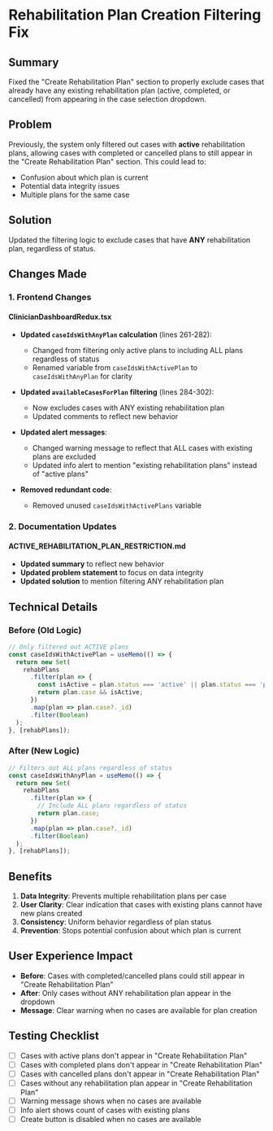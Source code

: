 # Rehabilitation Plan Creation Filtering Fix

## Summary
Fixed the "Create Rehabilitation Plan" section to properly exclude cases that already have any existing rehabilitation plan (active, completed, or cancelled) from appearing in the case selection dropdown.

## Problem
Previously, the system only filtered out cases with **active** rehabilitation plans, allowing cases with completed or cancelled plans to still appear in the "Create Rehabilitation Plan" section. This could lead to:
- Confusion about which plan is current
- Potential data integrity issues
- Multiple plans for the same case

## Solution
Updated the filtering logic to exclude cases that have **ANY** rehabilitation plan, regardless of status.

## Changes Made

### 1. Frontend Changes

#### ClinicianDashboardRedux.tsx
- **Updated `caseIdsWithAnyPlan` calculation** (lines 261-282):
  - Changed from filtering only active plans to including ALL plans regardless of status
  - Renamed variable from `caseIdsWithActivePlan` to `caseIdsWithAnyPlan` for clarity

- **Updated `availableCasesForPlan` filtering** (lines 284-302):
  - Now excludes cases with ANY existing rehabilitation plan
  - Updated comments to reflect new behavior

- **Updated alert messages**:
  - Changed warning message to reflect that ALL cases with existing plans are excluded
  - Updated info alert to mention "existing rehabilitation plans" instead of "active plans"

- **Removed redundant code**:
  - Removed unused `caseIdsWithActivePlans` variable

### 2. Documentation Updates

#### ACTIVE_REHABILITATION_PLAN_RESTRICTION.md
- **Updated summary** to reflect new behavior
- **Updated problem statement** to focus on data integrity
- **Updated solution** to mention filtering ANY rehabilitation plan

## Technical Details

### Before (Old Logic)
```typescript
// Only filtered out ACTIVE plans
const caseIdsWithActivePlan = useMemo(() => {
  return new Set(
    rehabPlans
      .filter(plan => {
        const isActive = plan.status === 'active' || plan.status === 'paused';
        return plan.case && isActive;
      })
      .map(plan => plan.case?._id)
      .filter(Boolean)
  );
}, [rehabPlans]);
```

### After (New Logic)
```typescript
// Filters out ALL plans regardless of status
const caseIdsWithAnyPlan = useMemo(() => {
  return new Set(
    rehabPlans
      .filter(plan => {
        // Include ALL plans regardless of status
        return plan.case;
      })
      .map(plan => plan.case?._id)
      .filter(Boolean)
  );
}, [rehabPlans]);
```

## Benefits

1. **Data Integrity**: Prevents multiple rehabilitation plans per case
2. **User Clarity**: Clear indication that cases with existing plans cannot have new plans created
3. **Consistency**: Uniform behavior regardless of plan status
4. **Prevention**: Stops potential confusion about which plan is current

## User Experience Impact

- **Before**: Cases with completed/cancelled plans could still appear in "Create Rehabilitation Plan"
- **After**: Only cases without ANY rehabilitation plan appear in the dropdown
- **Message**: Clear warning when no cases are available for plan creation

## Testing Checklist

- [ ] Cases with active plans don't appear in "Create Rehabilitation Plan"
- [ ] Cases with completed plans don't appear in "Create Rehabilitation Plan"  
- [ ] Cases with cancelled plans don't appear in "Create Rehabilitation Plan"
- [ ] Cases without any rehabilitation plan appear in "Create Rehabilitation Plan"
- [ ] Warning message shows when no cases are available
- [ ] Info alert shows count of cases with existing plans
- [ ] Create button is disabled when no cases are available

